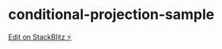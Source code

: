# conditional-projection-sample

[Edit on StackBlitz ⚡️](https://stackblitz.com/edit/stackblitz-starters-b9sqzg)